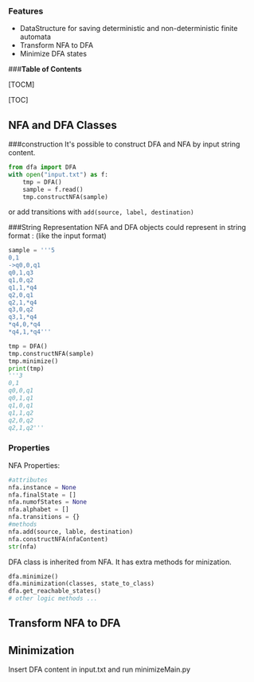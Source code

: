 ### Features

- DataStructure for saving deterministic and non-deterministic finite automata
- Transform NFA to DFA
- Minimize DFA states

###**Table of Contents**

[TOCM]

[TOC]

## NFA and DFA Classes
###construction
It's possible to construct DFA and NFA by input string content.
```python
from dfa import DFA
with open("input.txt") as f:
    tmp = DFA()
    sample = f.read()
    tmp.constructNFA(sample)
```
or add transitions with `add(source, label, destination)`

###String Representation
NFA and DFA objects could represent in string format : (like the input format)
```python
sample = '''5
0,1
->q0,0,q1
q0,1,q3
q1,0,q2
q1,1,*q4
q2,0,q1
q2,1,*q4 
q3,0,q2
q3,1,*q4
*q4,0,*q4
*q4,1,*q4'''

tmp = DFA()
tmp.constructNFA(sample)
tmp.minimize()
print(tmp)
'''3
0,1
q0,0,q1
q0,1,q1
q1,0,q1
q1,1,q2
q2,0,q2
q2,1,q2'''
```
### Properties
NFA Properties: 
```python
#attributes
nfa.instance = None
nfa.finalState = []
nfa.numofStates = None
nfa.alphabet = []
nfa.transitions = {}
#methods
nfa.add(source, lable, destination)
nfa.constructNFA(nfaContent)
str(nfa)
```
    
DFA class is inherited from NFA. It has extra methods for minization.
```python
dfa.minimize()
dfa.minimization(classes, state_to_class)
dfa.get_reachable_states()
# other logic methods ...
```


## Transform NFA to DFA

## Minimization
Insert DFA content in input.txt and run minimizeMain.py


